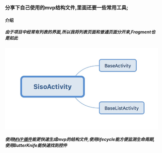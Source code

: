 ### 分享下自己使用的mvp结构文件,里面还要一些常用工具;

#### 介绍

##### 由于项目中经常有列表的界面,所以我将列表页面和普通页面分开来,Fragment也是如此
![sisoactivity](https://github.com/wenbinAndroid/mvpdemo/blob/master/image/89D2AAE3-E292-4EC8-95C7-38CF635C066F.png)

##### 使用[MVP插件](https://github.com/longforus/MvpAutoCodePlus)能更快速生成mvp的结构文件,使用lifecycle能方便监测生命周期,使用ButterKnife能快速找到控件

